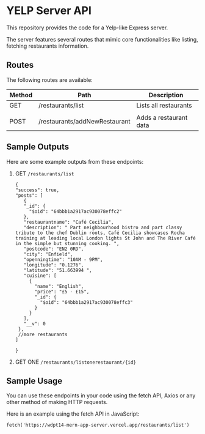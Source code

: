 # YELP Server API

This repository provides the code for a Yelp-like Express server.

The server features several routes that mimic core functionalities like listing, fetching restaurants information.

## Routes

The following routes are available:

| Method | Path                          | Description                                 |
| ------ | ----------------------------- | ------------------------------------------- |
| GET    | /restaurants/list             | Lists all restaurants                       |
|        |                                                                             |
| POST   | /restaurants/addNewRestaurant | Adds a restaurant data                      |


## Sample Outputs

Here are some example outputs from these endpoints:

1. GET `/restaurants/list`

   ```
   {
   "success": true,
   "posts": [
      {
      "_id": {
        "$oid": "64bbb1a2917ac930078effc2"
      },
      "restaurantname": "Café Cecilia",
      "description": " Part neighbourhood bistro and part classy tribute to the chef Dublin roots, Café Cecilia showcases Rocha training at leading local London lights St John and The River Café in the simple but stunning cooking. ",
      "postcode": "EN2 0RD",
      "city": "Enfield",
      "openningtime": "10AM - 9PM",
      "longitude": "0.1276",
      "latitude": "51.663994 ",
      "cuisine": [
        {
          "name": "English",
          "price": "£5 - £15",
          "_id": {
            "$oid": "64bbb1a2917ac930078effc3"
          }
        }
      ],
      "__v": 0
    },
    //more restaurants
   ]
    
   }
   ```
2. GET ONE `/restaurants/listonerestaurant/{id}`


## Sample Usage

You can use these endpoints in your code using the fetch API, Axios or any other method of making HTTP requests.

Here is an example using the fetch API in JavaScript:

`fetch('https://wdpt14-mern-app-server.vercel.app/restaurants/list')`

